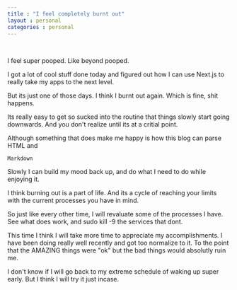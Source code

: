 ```yaml
---
title : "I feel completely burnt out"
layout : personal
categories : personal
---
```

<br/>
  
I feel super pooped. Like beyond pooped.

I got a lot of cool stuff done today and figured out how I can use Next.js to really take my apps to the next level.

But its just one of those days. I think I burnt out again. Which is fine, shit happens.

Its really easy to get so sucked into the routine that things slowly start going downwards. And you don't realize until its at a critial point.

Although something that does make me happy is how this blog can parse HTML and

```
Markdown
```

Slowly I can build my mood back up, and do what I need to do while enjoying it.

I think burning out is a part of life. And its a cycle of reaching your limits with the current processes you have in mind.

So just like every other time, I will revaluate some of the processes I have. See what does work, and sudo kill -9 the services that dont.

This time I think I will take more time to appreciate my accomplishments. I have been doing really well recently and got too normalize to it. To the point that the AMAZING things were "ok" but the bad things would absolutly ruin me.

I don't know if I will go back to my extreme schedule of waking up super early. But I think I will try it just incase.

